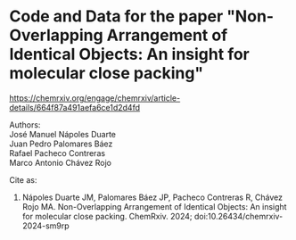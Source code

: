 # Code and Data for the paper "Non-Overlapping Arrangement of Identical Objects: An insight for molecular close packing"
https://chemrxiv.org/engage/chemrxiv/article-details/664f87a491aefa6ce1d2d4fd

Authors:\
José Manuel Nápoles Duarte \
Juan Pedro Palomares Báez \
Rafael Pacheco Contreras \
Marco Antonio Chávez Rojo 

Cite as:
1. Nápoles Duarte JM, Palomares Báez JP, Pacheco Contreras R, Chávez Rojo MA. Non-Overlapping Arrangement of Identical Objects: An insight for molecular close packing. ChemRxiv. 2024; doi:10.26434/chemrxiv-2024-sm9rp
